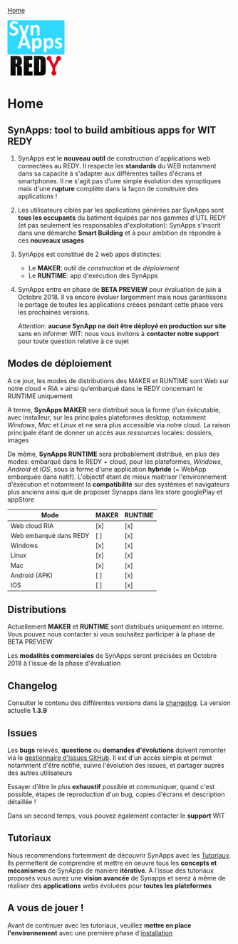 [Home](sitemap.md)

![SynApps](assets/LogoSynApps128.png)

# Home

## **SynApps**: tool to **build ambitious apps** for WIT REDY

1. SynApps est le **nouveau outil** de construction d'applications web connectées au REDY. Il respecte les **standards** du WEB notamment dans sa capacité à s'adapter aux différentes tailles d'écrans et smartphones. Il ne s'agit pas d'une simple évolution des synoptiques mais d'une **rupture** complète dans la façon de construire des applications !

2. Les utilisateurs ciblés par les applications générées par SynApps sont **tous les occupants** du batiment équipés par nos gammes d'UTL REDY (et pas seulement les responsables d'exploitation): SynApps s'inscrit dans une démarche **Smart Building** et à pour ambition de répondre à ces **nouveaux usages**

3. SynApps est constitué de 2 web apps distinctes:
    * Le **MAKER**: outil de *construction* et de *déploiement*
    * Le **RUNTIME**: app d'exécution des SynApps

4. SynApps entre en phase de **BETA PREVIEW** pour évaluation de juin à Octobre 2018. Il va encore évoluer largemment mais nous garantissons le portage de toutes les applications créées pendant cette phase vers les prochaines versions.

    _Attention:_ **aucune SynApp ne doit être déployé en production sur site** sans en informer WIT: nous vous invitons à **contacter notre support** pour toute question relative à ce sujet

## Modes de déploiement

A ce jour, les modes de distributions des MAKER et RUNTIME sont Web sur notre cloud « RIA » ainsi qu’embarqué dans le REDY concernant le RUNTIME uniquement

A terme, **SynApps MAKER** sera distribué sous la forme d'un éxécutable, avec installeur, sur les principales plateformes desktop, notamment _Windows_, _Mac_ et _Linux_ et ne sera plus accessible via notre cloud. La raison principale étant de donner un accès aux *ressources* locales: dossiers, images

De même, **SynApps RUNTIME** sera probablement distribué, en plus des modes: embarqué dans le REDY + cloud, pour les plateformes, _Windows_, _Android_ et _IOS_, sous la forme d'une application **hybride** (= WebApp embarquée dans natif). L'objectif étant de mieux maitriser l'environnement d'éxécution  et notamment la **compatibilité** sur des systèmes et navigateurs plus anciens ainsi que de proposer Synapps dans les store googlePlay et appStore

| Mode                            | MAKER | RUNTIME |
|---------------------------------|-------|---------|
| Web cloud RIA                   |  [x]  |   [x]   |
| Web embarqué dans REDY          |  [ ]  |   [x]   |
| Windows                         |  [x]  |   [x]   |
| Linux                           |  [x]  |   [x]   |
| Mac                             |  [x]  |   [x]   |
| Android (APK)                   |  [ ]  |   [x]   |
| IOS                             |  [ ]  |   [x]   |

## Distributions

Actuellement **MAKER** et **RUNTIME** sont distribués uniquement en interne. Vous pouvez nous contacter si vous souhaitez participer à la phase de BETA PREVIEW

Les **modalités commerciales** de SynApps seront précisées en Octobre 2018 à l'issue de la phase d'évaluation

## Changelog

Consulter le contenu des différentes versions dans la [changelog](changelog.md). La version actuelle **1.3.9**

## Issues

Les **bugs** relevés, **questions** ou **demandes d'évolutions** doivent remonter via le [gestionnaire d'issues GitHub](https://github.com/witsa/synapps/issues). Il est d'un accès simple et permet notamment d'être notifié, suivre l'évolution des issues, et partager auprès des autres utilisateurs

Essayer d'être le plus **exhaustif** possible et communiquer, quand c'est possible, étapes de reproduction d'un bug, copies d'écrans et description détaillée !

Dans un second temps, vous pouvez également contacter le **support** WIT

## Tutoriaux

Nous recommendons fortemment de découvrir SynApps avec les [Tutoriaux](tutos/index.md). Ils permettent de comprendre et mettre en oeuvre tous les **concepts et mécanismes** de SynApps de manière **itérative**. A l'issue des tutoriaux proposés vous aurez une **vision avancée** de Synapps et serez à même de réaliser des **applications** webs évoluées pour **toutes les plateformes**

## A vous de jouer !

Avant de continuer avec les tutoriaux, veuillez **mettre en place l'environnement** avec une première phase d'[installation](install.md)